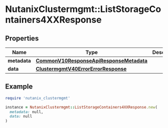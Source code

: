 # NutanixClustermgmt::ListStorageContainers4XXResponse

## Properties

| Name | Type | Description | Notes |
| ---- | ---- | ----------- | ----- |
| **metadata** | [**CommonV10ResponseApiResponseMetadata**](CommonV10ResponseApiResponseMetadata.md) |  | [optional] |
| **data** | [**ClustermgmtV40ErrorErrorResponse**](ClustermgmtV40ErrorErrorResponse.md) |  | [optional] |

## Example

```ruby
require 'nutanix_clustermgmt'

instance = NutanixClustermgmt::ListStorageContainers4XXResponse.new(
  metadata: null,
  data: null
)
```

